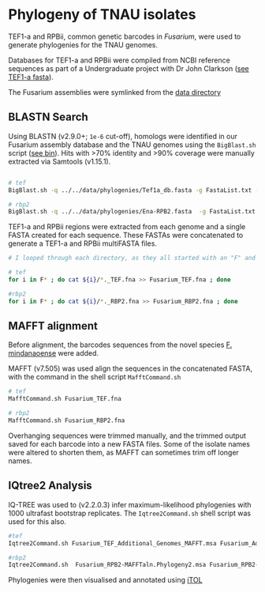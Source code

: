 # Phylogeny of TNAU isolates

TEF1-a and RPBii, common genetic barcodes in *Fusarium*, were used to generate phylogenies for the TNAU genomes.

Databases for TEF1-a and RPBii were compiled from NCBI reference sequences as part of a Undergraduate project with Dr John Clarkson ([see TEF1-a fasta](../../data/phylogenies/Tef1a_db.fasta)).

The Fusarium assemblies were symlinked from the [data directory](../../data/genomes/All_Fusarium_Genomes/)

## BLASTN Search

Using BLASTN (v2.9.0+; `1e-6` cut-off), homologs were identified in our Fusarium assembly database and the TNAU genomes using the `BigBlast.sh` script ([see bin](../../bin/BigBlast.sh)). Hits with >70% identity and >90% coverage were manually extracted via Samtools (v1.15.1).

```bash

# tef
BigBlast.sh -q ../../data/phylogenies/Tef1a_db.fasta -g FastaList.txt -i 70 -c 90 -blastn -b 

# rbp2
BigBlast.sh -q ../../data/phylogenies/Ena-RPB2.fasta  -g FastaList.txt -i 70 -c 90 -blastn -b 
```

TEF1-a and RPBii regions were extracted from each genome and a single FASTA created for each sequence. These FASTAs were concatenated to generate a TEF1-a and RPBii multiFASTA files.

```bash
# I looped through each directory, as they all started with an "F" and the file ending for each extracted barcode was the same. 

# tef
for i in F* ; do cat ${i}/*._TEF.fna >> Fusarium_TEF.fna ; done 

#rbp2
for i in F* ; do cat ${i}/*._RBP2.fna >> Fusarium_RBP2.fna ; done 
```

## MAFFT alignment

Before alignment, the barcodes sequences from the novel species [F. mindanaoense](https://www.mdpi.com/2309-608X/9/4/443) were added.

MAFFT (v7.505) was used align the sequences in the concatenated FASTA, with the command in the shell script `MafftCommand.sh`

```bash
# tef
MafftCommand.sh Fusarium_TEF.fna

# rbp2
MafftCommand.sh Fusarium_RBP2.fna
```

Overhanging sequences were trimmed manually, and the trimmed output saved for each barcode into a new FASTA files. Some of the isolate names were altered to shorten them, as MAFFT can sometimes trim off longer names.

## IQtree2 Analysis

IQ-TREE was used to (v2.2.0.3) infer maximum-likelihood phylogenies with 1000 ultrafast bootstrap replicates. The `Iqtree2Command.sh` shell script was used for this also.

```bash
#tef
Iqtree2Command.sh Fusarium_TEF_Additional_Genomes_MAFFT.msa Fusarium_Additional_Species_TEF

#rbp2
Iqtree2Command.sh  Fusarium_RPB2-MAFFTaln.Phylogeny2.msa Fusarium_RPB2-MAFFTaln.Phylogeny2.msa
```

Phylogenies were then visualised and annotated using [iTOL](https://itol.embl.de)
